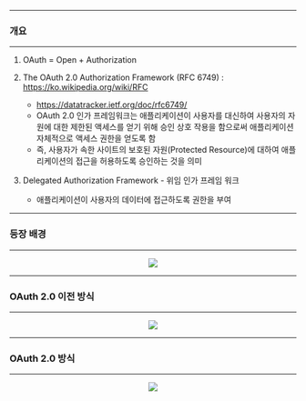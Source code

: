 -----
### 개요
-----
1. OAuth = Open + Authorization
2. The OAuth 2.0 Authorization Framework (RFC 6749) : https://ko.wikipedia.org/wiki/RFC
   - https://datatracker.ietf.org/doc/rfc6749/
   - OAuth 2.0 인가 프레임워크는 애플리케이션이 사용자를 대신하여 사용자의 자원에 대한 제한된 액세스를 얻기 위해 승인 상호 작용을 함으로써 애플리케이션 자체적으로 액세스 권한을 얻도록 함
   - 즉, 사용자가 속한 사이트의 보호된 자원(Protected Resource)에 대하여 애플리케이션의 접근을 허용하도록 승인하는 것을 의미

3. Delegated Authorization Framework - 위임 인가 프레임 워크
   - 애플리케이션이 사용자의 데이터에 접근하도록 권한을 부여

-----
### 등장 배경
-----
<div align="center">
<img src="https://github.com/user-attachments/assets/546fc56b-e861-4235-bf48-449e04722097">
</div>

-----
### OAuth 2.0 이전 방식
-----
<div align="center">
<img src="https://github.com/user-attachments/assets/bde9dc2a-84dd-4564-8900-5e04407e1b48">
</div>

-----
### OAuth 2.0 방식
-----
<div align="center">
<img src="https://github.com/user-attachments/assets/c4c07212-dd28-4e1d-aac2-65a50773d0ab">
</div>

